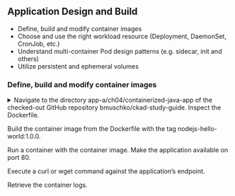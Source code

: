 ## Application Design and Build
- Define, build and modify container images
- Choose and use the right workload resource (Deployment, DaemonSet, CronJob, etc.)
- Understand multi-container Pod design patterns (e.g. sidecar, init and others)
- Utilize persistent and ephemeral volumes

### Define, build and modify container images
<details>

<summary>Navigate to the directory app-a/ch04/containerized-java-app of the checked-out GitHub repository bmuschko/ckad-study-guide. Inspect the Dockerfile.

Build the container image from the Dockerfile with the tag nodejs-hello-world:1.0.0.

Run a container with the container image. Make the application available on port 80.

Execute a curl or wget command against the application’s endpoint.

Retrieve the container logs.</summary>

### Answer :

run the command: 
```k run nginx --image=nginx --dry-run=client -o yaml > 1.yaml```


</details>


